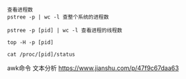 ```
查看进程数
pstree -p | wc -l 查整个系统的进程数

pstree -p [pid] | wc -l 查看进程的线程数

top -H -p [pid]

cat /proc/[pid]/status
```


awk命令 文本分析 https://www.jianshu.com/p/47f9c67daa63
